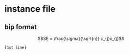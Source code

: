 # instance file

## bip format
```math
SE = \frac{\sigma}{\sqrt{n}}
c_{j}x_{j}
```
~~~
[1st line]
~~~
